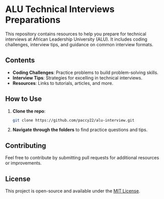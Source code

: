 
# ALU Technical Interviews Preparations

This repository contains resources to help you prepare for technical interviews at African Leadership University (ALU). It includes coding challenges, interview tips, and guidance on common interview formats.

## Contents

- **Coding Challenges**: Practice problems to build problem-solving skills.
- **Interview Tips**: Strategies for excelling in technical interviews.
- **Resources**: Links to tutorials, articles, and more.

## How to Use

1. **Clone the repo**:  
   ```bash
   git clone https://github.com/paccy22/alu-interview.git
   ```
2. **Navigate through the folders** to find practice questions and tips.

## Contributing

Feel free to contribute by submitting pull requests for additional resources or improvements.

## License

This project is open-source and available under the [MIT License](LICENSE).
